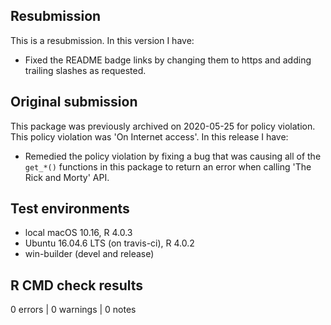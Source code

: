 ## Resubmission
This is a resubmission. In this version I have:

* Fixed the README badge links by changing them to https and adding trailing
slashes as requested.

## Original submission
This package was previously archived on 2020-05-25 for policy violation. This
policy violation was 'On Internet access'. In this release I have:

* Remedied the policy violation by fixing a bug that was causing all of the
`get_*()` functions in this package to return an error when calling 'The Rick
and Morty' API.

## Test environments
* local macOS 10.16, R 4.0.3
* Ubuntu 16.04.6 LTS (on travis-ci), R 4.0.2
* win-builder (devel and release)

## R CMD check results

0 errors | 0 warnings | 0 notes
